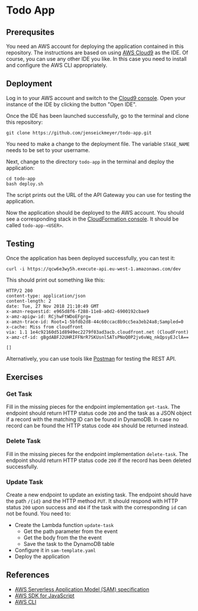 # Todo App

## Prerequsites
You need an AWS account for deploying the application contained in this repository. The instructions are based on using [AWS Cloud9](https://aws.amazon.com/cloud9/) as the IDE. Of course, you can use any other IDE you like. In this case you need to install and configure the AWS CLI appropriately.

## Deployment
Log in to your AWS account and switch to the [Cloud9 console](https://eu-west-1.console.aws.amazon.com/cloud9/home?region=eu-west-1). Open your instance of the IDE by clicking the button "Open IDE".

Once the IDE has been launched successfully, go to the terminal and clone this repository:

```
git clone https://github.com/jenseickmeyer/todo-app.git
```

You need to make a change to the deployment file. The variable `STAGE_NAME` needs to be set to your username.

Next, change to the directory `todo-app` in the terminal and deploy the application:

```
cd todo-app
bash deploy.sh
```

The script prints out the URL of the API Gateway you can use for testing the application.

Now the application should be deployed to the AWS account. You should see a corresponding stack in the [CloudFormation console](https://eu-west-1.console.aws.amazon.com/cloudformation/home?region=eu-west-1#/stacks). It should be called `todo-app-<USER>`.

## Testing
Once the application has been deployed successfully, you can test it:

```
curl -i https://qcw6e3wy5h.execute-api.eu-west-1.amazonaws.com/dev
```

This should print out something like this:

```
HTTP/2 200
content-type: application/json
content-length: 2
date: Tue, 27 Nov 2018 21:10:49 GMT
x-amzn-requestid: e965d8f6-f288-11e8-a0d2-6900192cbae9
x-amz-apigw-id: RCjhwFtWDoEFgrg=
x-amzn-trace-id: Root=1-5bfdb2d8-44c60ccac8b9cc5ea3eb24a8;Sampled=0
x-cache: Miss from cloudfront
via: 1.1 1e4c92160d51d8949ec2279f03ad3acb.cloudfront.net (CloudFront)
x-amz-cf-id: gBgdABFJ2UHRIFFNrR7SKUsnl5ATsPNoQ0P2jv6vWq_nkQpsyEJclA==

[]
```

Alternatively, you can use tools like [Postman](https://www.getpostman.com) for testing the REST API.

## Exercises

### Get Task
Fill in the missing pieces for the endpoint implementation `get-task`. The endpoint should return HTTP status code `200` and the task as a JSON object if a record with the matching ID can be found in DynamoDB. In case no record can be found the HTTP status code `404` should be returned instead.

### Delete Task
Fill in the missing pieces for the endpoint implementation `delete-task`. The endpoint should return HTTP status code `200` if the record has been deleted successfully.

### Update Task
Create a new endpoint to update an existing task. The endpoint should have the path `/{id}` and the HTTP method `PUT`. It should respond with HTTP status `200` upon success and `404` if the task with the corresponding `id` can not be found. You need to:

- Create the Lambda function `update-task`
  - Get the path parameter from the event
  - Get the body from the the event
  - Save the task to the DynamoDB table
- Configure it in `sam-template.yaml`
- Deploy the application

## References
- [AWS Serverless Application Model (SAM) specification](https://github.com/awslabs/serverless-application-model/blob/master/versions/2016-10-31.md)
- [AWS SDK for JavaScript](https://docs.aws.amazon.com/AWSJavaScriptSDK/latest/index.html)
- [AWS CLI](https://docs.aws.amazon.com/cli/latest/reference/)
